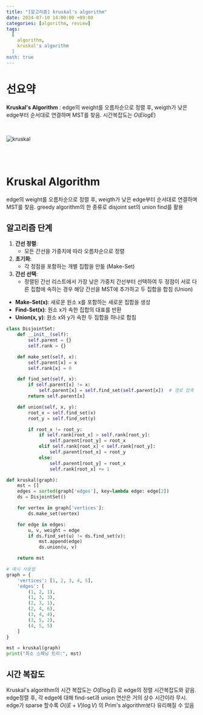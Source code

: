 ```yaml
---
title: "[알고리즘] kruskal's algorithm"
date: 2024-07-10 14:00:00 +09:00
categories: [algorithm, review]
tags:
  [
    algorithm,
    kruskal's algorithm
  ]
math: true
---
```


# **선요약**

**Kruskal's Algorithm** : edge의 weight를 오름차순으로 정렬 후, weigth가 낮은 edge부터 순서대로 연결하며 MST를 찾음. 시간복잡도는 $O(ElogE)$

<br/>

![kruskal](https://upload.wikimedia.org/wikipedia/commons/a/a3/UnionFindKruskalDemo.gif)

<br/>
<br/>

# **Kruskal Algorithm**

edge의 weight를 오름차순으로 정렬 후, weigth가 낮은 edge부터 순서대로 연결하며 MST를 찾음. greedy algorithm의 한 종류로 disjoint set의 union find를 활용 

## **알고리즘 단계**

1. **간선 정렬**:
   - 모든 간선을 가중치에 따라 오름차순으로 정렬
2. **초기화**:
   - 각 정점을 포함하는 개별 집합을 만듦 (Make-Set)
3. **간선 선택**:
   - 정렬된 간선 리스트에서 가장 낮은 가중치 간선부터 선택하여 두 정점이 서로 다른 집합에 속하는 경우 해당 간선을 MST에 추가하고 두 집합을 합침 (Union)

- **Make-Set(x)**: 새로운 원소 x를 포함하는 새로운 집합을 생성
- **Find-Set(x)**: 원소 x가 속한 집합의 대표를 반환
- **Union(x, y)**: 원소 x와 y가 속한 두 집합을 하나로 합침

```python
class DisjointSet:
    def __init__(self):
        self.parent = {}
        self.rank = {}

    def make_set(self, x):
        self.parent[x] = x
        self.rank[x] = 0

    def find_set(self, x):
        if self.parent[x] != x:
            self.parent[x] = self.find_set(self.parent[x])  # 경로 압축
        return self.parent[x]

    def union(self, x, y):
        root_x = self.find_set(x)
        root_y = self.find_set(y)

        if root_x != root_y:
            if self.rank[root_x] > self.rank[root_y]:
                self.parent[root_y] = root_x
            elif self.rank[root_x] < self.rank[root_y]:
                self.parent[root_x] = root_y
            else:
                self.parent[root_y] = root_x
                self.rank[root_x] += 1

def kruskal(graph):
    mst = []
    edges = sorted(graph['edges'], key=lambda edge: edge[2])
    ds = DisjointSet()

    for vertex in graph['vertices']:
        ds.make_set(vertex)

    for edge in edges:
        u, v, weight = edge
        if ds.find_set(u) != ds.find_set(v):
            mst.append(edge)
            ds.union(u, v)

    return mst

# 예시 사용법
graph = {
    'vertices': [1, 2, 3, 4, 5],
    'edges': [
        (1, 2, 1),
        (1, 3, 3),
        (2, 3, 1),
        (2, 4, 6),
        (3, 4, 4),
        (3, 5, 2),
        (4, 5, 5)
    ]
}

mst = kruskal(graph)
print("최소 스패닝 트리:", mst)
```

## **시간 복잡도**

Kruskal's algorithm의 시간 복잡도는 $O(E \log E)$ 로 edge의 정렬 시간복잡도와 같음. edge정렬 후, 각 edge에 대해 find-set과 union 연산은 거의 상수 시간이라 무시. edge가 sparse 할수록 $O((E + V) \log V)$ 의 Prim's algorithm보다 유리해질 수 있음